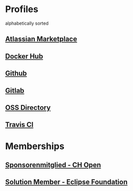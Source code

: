 # Profiles

alphabetically sorted

## [Atlassian Marketplace](https://marketplace.atlassian.com/vendors/1211530/baloise-group)
## [Docker Hub](https://hub.docker.com/r/baloise/)
## [Github](https://github.com/baloise)
## [Gitlab](https://gitlab.com/baloise)
## [OSS Directory](https://www.ossdirectory.com/oss-firmen/single/ossfirm/baloise-group)
## [Travis CI](https://travis-ci.org/baloise/)

# Memberships

## [Sponsorenmitglied - CH Open](https://www.eclipse.org/membership/showMember.php?member_id=1288)
## [Solution Member - Eclipse Foundation](https://www.eclipse.org/membership/showMember.php?member_id=1288)

